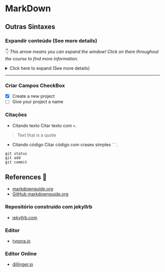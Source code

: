 # MarkDown

## Outras Sintaxes

### Expandir conteúdo (See more details)

:point_down: _This arrow means you can expand the window!
Click on them throughout the course to find more information._

<details>
<summary>Click here to expand (See more details)</summary>
<hr>

The video covered some of the most commonly-used features. Here are a few other items you can find in GitHub repositories:

- Project boards: Create Kanban-style task tracking board within GitHub
- Wiki: Create and store relevant project documentation
- Insights: View a drop-down menu that contains links to analytics tools for your repository including:
  - Pulse: Find information about the work that has been completed and the work that’s in-progress in this project dashboard.
  - Graphs: Graphs provide a more granular view of the repository activity including who contributed to the repository, who forked it, and when they completed the work.

</details>
<hr>

### Criar Campos CheckBox

- [x] Create a new project
- [ ] Give your project a name

### Citações

- Citando texto
Citar texto com `>`.

> Text that is a quote

- Citando código
Citar código com crases simples ` `` `.

```
git status
git add
git commit
```

## References 👀

- [markdownguide.org](https://www.markdownguide.org)
- [GitHub markdownguide.org](https://github.com/mattcone/markdown-guide)

### Repositório construído com **jekyllrb**

- [jekyllrb.com](http://jekyllrb.com)

### Editor

- [typora.io](https://typora.io)

### Editor Online

- [dillinger.io](https://dillinger.io)
